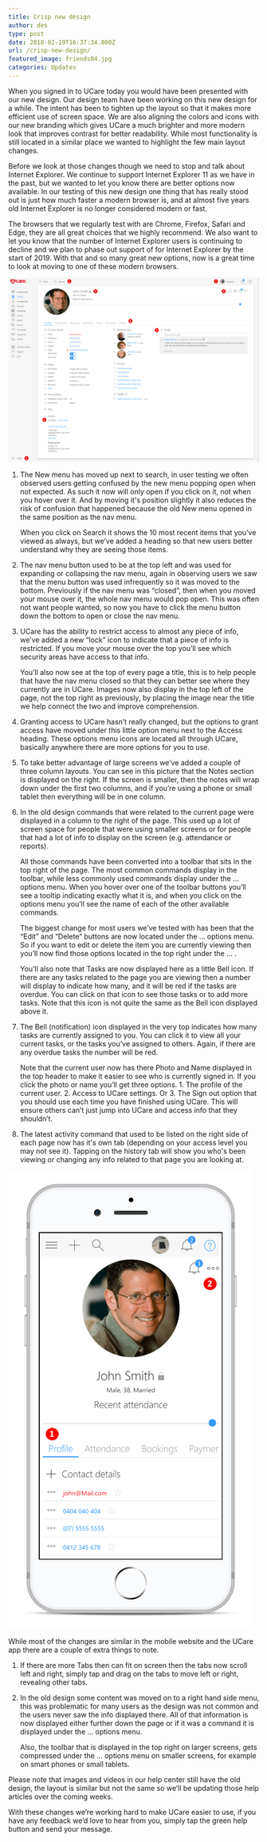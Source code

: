```yaml
---
title: Crisp new design
author: des
type: post
date: 2018-02-19T16:37:34.000Z
url: /crisp-new-design/
featured_image: friends04.jpg
categories: Updates
---
```


When you signed in to UCare today you would have been presented with our new design. Our design team have been working on this new design for a while. The intent has been to tighten up the layout so that it makes more efficient use of screen space. We are also aligning the colors and icons with our new branding which gives UCare a much brighter and more modern look that improves contrast for better readability. While most functionality is still located in a similar place we wanted to highlight the few main layout changes.

Before we look at those changes though we need to stop and talk about Internet Explorer. We continue to support Internet Explorer 11 as we have in the past, but we wanted to let you know there are better options now available. In our testing of this new design one thing that has really stood out is just how much faster a modern browser is, and at almost five years old Internet Explorer is no longer considered modern or fast.

The browsers that we regularly test with are Chrome, Firefox, Safari and Edge, they are all great choices that we highly recommend. We also want to let you know that the number of Internet Explorer users is continuing to decline and we plan to phase out support of for Internet Explorer by the start of 2019. With that and so many great new options, now is a great time to look at moving to one of these modern browsers.

![](new_ui_1600.png)

1.  The New menu has moved up next to search, in user testing we often observed users getting confused by the new menu popping open when not expected. As such it now will only open if you click on it, not when you hover over it. And by moving it's position slightly it also reduces the risk of confusion that happened because the old New menu opened in the same position as the nav menu.
    
    When you click on Search it shows the 10 most recent items that you’ve viewed as always, but we’ve added a heading so that new users better understand why they are seeing those items.
    
2.  The nav menu button used to be at the top left and was used for expanding or collapsing the nav menu, again in observing users we saw that the menu button was used infrequently so it was moved to the bottom. Previously if the nav menu was “closed”, then when you moved your mouse over it, the whole nav menu would pop open. This was often not want people wanted, so now you have to click the menu button down the bottom to open or close the nav menu.
    
3.  UCare has the ability to restrict access to almost any piece of info, we’ve added a new “lock” icon to indicate that a piece of info is restricted. If you move your mouse over the top you’ll see which security areas have access to that info.
    
    You’ll also now see at the top of every page a title, this is to help people that have the nav menu closed so that they can better see where they currently are in UCare. Images now also display in the top left of the page, not the top right as previously, by placing the image near the title we help connect the two and improve comprehension.
    
4.  Granting access to UCare hasn’t really changed, but the options to grant access have moved under this little option menu next to the Access heading. These options menu icons are located all through UCare, basically anywhere there are more options for you to use.
    
5.  To take better advantage of large screens we’ve added a couple of three column layouts. You can see in this picture that the Notes section is displayed on the right. If the screen is smaller, then the notes will wrap down under the first two columns, and if you’re using a phone or small tablet then everything will be in one column.
    
6.  In the old design commands that were related to the current page were displayed in a column to the right of the page. This used up a lot of screen space for people that were using smaller screens or for people that had a lot of info to display on the screen (e.g. attendance or reports).
    
    All those commands have been converted into a toolbar that sits in the top right of the page. The most common commands display in the toolbar, while less commonly used commands display under the … options menu. When you hover over one of the toolbar buttons you’ll see a tooltip indicating exactly what it is, and when you click on the options menu you’ll see the name of each of the other available commands.
    
    The biggest change for most users we’ve tested with has been that the “Edit” and “Delete” buttons are now located under the … options menu. So if you want to edit or delete the item you are currently viewing then you’ll now find those options located in the top right under the … .
    
    You’ll also note that Tasks are now displayed here as a little Bell icon. If there are any tasks related to the page you are viewing then a number will display to indicate how many, and it will be red if the tasks are overdue. You can click on that icon to see those tasks or to add more tasks. Note that this icon is not quite the same as the Bell icon displayed above it.
    
7.  The Bell (notification) icon displayed in the very top indicates how many tasks are currently assigned to you. You can click it to view all your current tasks, or the tasks you’ve assigned to others. Again, if there are any overdue tasks the number will be red.
    
    Note that the current user now has there Photo and Name displayed in the top header to make it easier to see who is currently signed in. If you click the photo or name you’ll get three options. 1. The profile of the current user. 2. Access to UCare settings. Or 3. The Sign out option that you should use each time you have finished using UCare. This will ensure others can’t just jump into UCare and access info that they shouldn’t.
    
8.  The latest activity command that used to be listed on the right side of each page now has it's own tab (depending on your access level you may not see it). Tapping on the history tab will show you who's been viewing or changing any info related to that page you are looking at.
    

![](new_ui_iphone8_opt.png)

While most of the changes are similar in the mobile website and the UCare app there are a couple of extra things to note.

1.  If there are more Tabs then can fit on screen then the tabs now scroll left and right, simply tap and drag on the tabs to move left or right, revealing other tabs.
    
2.  In the old design some content was moved on to a right hand side menu, this was problematic for many users as the design was not common and the users never saw the info displayed there. All of that information is now displayed either further down the page or if it was a command it is displayed under the … options menu.
    
    Also, the toolbar that is displayed in the top right on larger screens, gets compressed under the … options menu on smaller screens, for example on smart phones or small tablets.
    

Please note that images and videos in our help center still have the old design, the layout is similar but not the same so we’ll be updating those help articles over the coming weeks.

With these changes we’re working hard to make UCare easier to use, if you have any feedback we’d love to hear from you, simply tap the green help button and send your message.